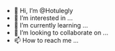 - 👋 Hi, I’m @Hotulegly
- 👀 I’m interested in ...
- 🌱 I’m currently learning ...
- 💞️ I’m looking to collaborate on ...
- 📫 How to reach me ...

<!---
Hotulegly/Hotulegly is a ✨ special ✨ repository because its `README.md` (this file) appears on your GitHub profile.
You can click the Preview link to take a look at your changes.
--->

